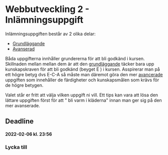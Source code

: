# Webbutveckling 2 - Inlämningsuppgift

Inlämningsuppgiften består av 2 olika delar:

- [Grundläggande][1]
- [Avanserad][2]

Båda uppgifterna innhåller grundererna för att bli godkänd i kursen. Skillnaden mellan mellan dem är att den
[grundläggande][1] täcker bara upp kunskapskraven för att bli godkänd (beyget E ) i kursen. Asspirerar man på ett högre
betyg dvs E-C-A så måste man däremot göra den mer [avancerade][2] uppgiften som innehåller de färdigheter och
kunskapsmålen som krävs för de högre betygen.

Valet står er fritt att välja vilken uppgift ni vill. Ett tips kan vara att lösa den lättare uppgiften först för att "
bli varm i kläderna" innan man ger sig på den mer avanserade.

## Deadline

#### 2022-02-06 kl. 23:56

### Lycka till

[1]: basic/README.md

[2]: advanced/README.md
